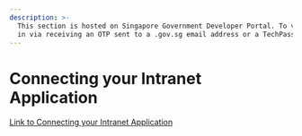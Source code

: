 ```yaml
---
description: >-
  This section is hosted on Singapore Government Developer Portal. To view, log
  in via receiving an OTP sent to a .gov.sg email address or a TechPass account.
---
```


# Connecting your Intranet Application

[Link to Connecting your Intranet Application](https://docs.developer.tech.gov.sg/docs/postman-sgdp-guide/connecting-your-intranet-application)
